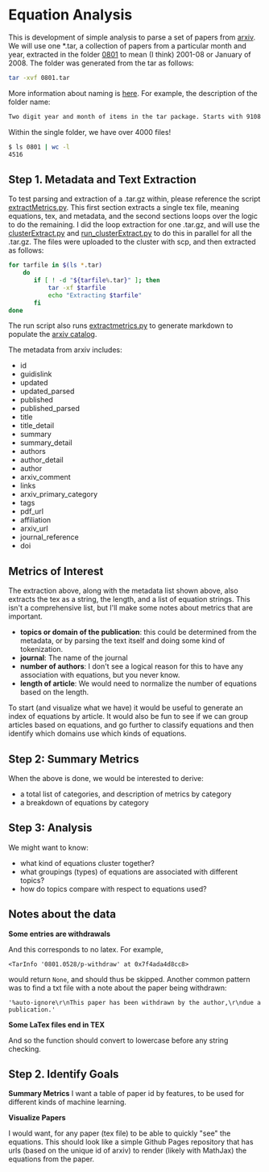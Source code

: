 # Equation Analysis

This is development of simple analysis to parse a set of papers from [arxiv](https://arxiv.org/help/bulk_data).
We will use one *.tar, a collection of papers from a particular month and
year, extracted in the folder [0801](0801) to mean (I think) 2001-08 or January of 2008.
The folder was generated from the tar as follows:

```bash
tar -xvf 0801.tar
```

More information about naming is [here](https://arxiv.org/help/bulk_data_s3). 
For example, the description of the folder name:

```bash
Two digit year and month of items in the tar package. Starts with 9108 for 1991-08, rolls past y2k to 0001 for 2000-01, 1008 for 2010-08 etc.
```

Within the single folder, we have over 4000 files!

```bash
$ ls 0801 | wc -l
4516
```

## Step 1. Metadata and Text Extraction
To test parsing and extraction of a .tar.gz within, please reference the script
[extractMetrics.py](extractMetrics.py). This first section extracts a single tex file,
meaning equations, tex, and metadata, and the second sections loops over the 
logic to do the remaining. I did the loop extraction for one .tar.gz, and will
use the [clusterExtract.py](clusterExtract.py) and [run_clusterExtract.py](run_clusterExtract.py) 
to do this in parallel for all the .tar.gz. The files were uploaded to the cluster
with scp, and then extracted as follows:

```bash
for tarfile in $(ls *.tar)
    do
       if [ ! -d "${tarfile%.tar}" ]; then
           tar -xf $tarfile
           echo "Extracting $tarfile"
       fi
done
```

The run script also runs 
[extractmetrics.py](extractmetrics.py) to generate markdown to populate the 
[arxiv catalog](https://vsoch.github.io/arxiv-catalog/).

The metadata from arxiv includes:
  - id 
  - guidislink
  - updated
  - updated_parsed
  - published
  - published_parsed
  - title
  - title_detail
  - summary
  - summary_detail
  - authors
  - author_detail
  - author
  - arxiv_comment
  - links
  - arxiv_primary_category
  - tags
  - pdf_url
  - affiliation
  - arxiv_url
  - journal_reference
  - doi

## Metrics of Interest
The extraction above, along with the metadata list shown above, also extracts the tex as a 
string, the length, and a list of equation strings.  This isn't a comprehensive list, 
but I'll make some notes about metrics that are important.

 - **topics or domain of the publication**: this could be determined from the metadata, or by parsing the text itself and doing some kind of tokenization.
 - **journal**: The name of the journal
 - **number of authors**: I don't see a logical reason for this to have any association with equations, but you never know.
 - **length of article**: We would need to normalize the number of equations based on the length.

To start (and visualize what we have) it would be useful to generate an index of equations by article.
It would also be fun to see if we can group articles based on equations, and go further to classify equations and
then identify which domains use which kinds of equations.

## Step 2: Summary Metrics
When the above is done, we would be interested to derive:

 - a total list of categories, and description of metrics by category
 - a breakdown of equations by category

## Step 3: Analysis

We might want to know:

 - what kind of equations cluster together?
 - what groupings (types) of equations are associated with different topics?
 - how do topics compare with respect to equations used?

## Notes about the data

**Some entries are withdrawals**

And this corresponds to no latex. For example,

```
<TarInfo '0801.0528/p-withdraw' at 0x7f4ada4d8cc8>
```
would return `None`, and should thus be skipped. Another common pattern 
was to find a txt file with a note about the paper being withdrawn:

```
'%auto-ignore\r\nThis paper has been withdrawn by the author,\r\ndue a publication.'
```

**Some LaTex files end in TEX**

And so the function should convert to lowercase before any string checking.

## Step 2. Identify Goals

**Summary Metrics**
I want a table of paper id by features, to be used for different kinds of machine
learning.

**Visualize Papers**

I would want, for any paper (tex file) to be able to quickly "see" the equations.
This should look like a simple Github Pages repository that has urls (based on
the unique id of arxiv) to render (likely with MathJax) the equations from the paper.
